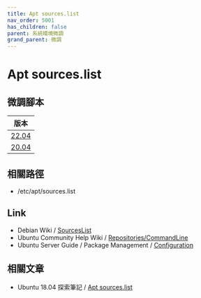 ```yaml
---
title: Apt sources.list
nav_order: 5001
has_children: false
parent: 系統環境微調
grand_parent: 微調
---
```



# Apt sources.list

## 微調腳本

| 版本 |
| --- |
| [22.04](https://github.com/samwhelp/note-about-ubuntu/tree/gh-pages/_demo/adjustment/env/apt-sources-list/22.04) |
| [20.04](https://github.com/samwhelp/note-about-ubuntu/tree/gh-pages/_demo/adjustment/env/apt-sources-list/20.04) |


## 相關路徑

* /etc/apt/sources.list


## Link

* Debian Wiki / [SourcesList](https://wiki.debian.org/SourcesList)
* Ubuntu Community Help Wiki / [Repositories/CommandLine](https://help.ubuntu.com/community/Repositories/CommandLine)
* Ubuntu Server Guide / Package Management / [Configuration](https://help.ubuntu.com/lts/serverguide/configuration.html)


## 相關文章

* Ubuntu 18.04 探索筆記 / [Apt sources.list](https://samwhelp.github.io/note-ubuntu-18.04/read/howto/install/apt-sources-list/)
